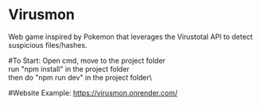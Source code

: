 # Virusmon
Web game inspired by Pokemon that leverages the Virustotal API to detect suspicious files/hashes.

#To Start:
Open cmd, move to the project folder\
run "npm install" in the project folder\
then do "npm run dev"  in the project folder\

#Website Example:
https://virusmon.onrender.com/
